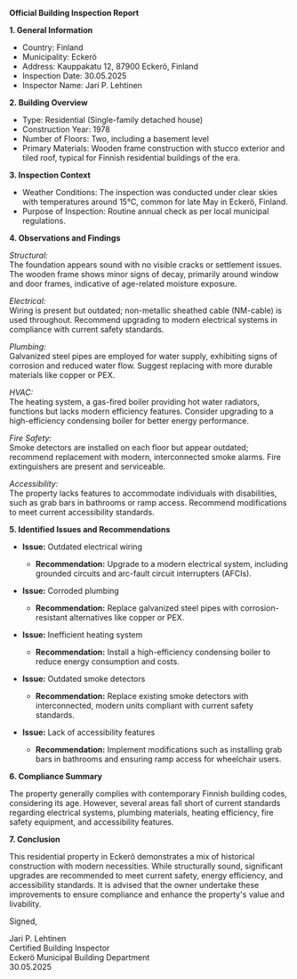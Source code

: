 **Official Building Inspection Report**

**1. General Information**

- Country: Finland
- Municipality: Eckerö
- Address: Kauppakatu 12, 87900 Eckerö, Finland
- Inspection Date: 30.05.2025
- Inspector Name: Jari P. Lehtinen

**2. Building Overview**

- Type: Residential (Single-family detached house)
- Construction Year: 1978
- Number of Floors: Two, including a basement level
- Primary Materials: Wooden frame construction with stucco exterior and tiled roof, typical for Finnish residential buildings of the era.

**3. Inspection Context**

- Weather Conditions: The inspection was conducted under clear skies with temperatures around 15°C, common for late May in Eckerö, Finland.
- Purpose of Inspection: Routine annual check as per local municipal regulations.

**4. Observations and Findings**

*Structural:*  
The foundation appears sound with no visible cracks or settlement issues. The wooden frame shows minor signs of decay, primarily around window and door frames, indicative of age-related moisture exposure.

*Electrical:*  
Wiring is present but outdated; non-metallic sheathed cable (NM-cable) is used throughout. Recommend upgrading to modern electrical systems in compliance with current safety standards.

*Plumbing:*  
Galvanized steel pipes are employed for water supply, exhibiting signs of corrosion and reduced water flow. Suggest replacing with more durable materials like copper or PEX.

*HVAC:*  
The heating system, a gas-fired boiler providing hot water radiators, functions but lacks modern efficiency features. Consider upgrading to a high-efficiency condensing boiler for better energy performance.

*Fire Safety:*  
Smoke detectors are installed on each floor but appear outdated; recommend replacement with modern, interconnected smoke alarms. Fire extinguishers are present and serviceable.

*Accessibility:*  
The property lacks features to accommodate individuals with disabilities, such as grab bars in bathrooms or ramp access. Recommend modifications to meet current accessibility standards.

**5. Identified Issues and Recommendations**

- **Issue:** Outdated electrical wiring
  - **Recommendation:** Upgrade to a modern electrical system, including grounded circuits and arc-fault circuit interrupters (AFCIs).

- **Issue:** Corroded plumbing
  - **Recommendation:** Replace galvanized steel pipes with corrosion-resistant alternatives like copper or PEX.

- **Issue:** Inefficient heating system
  - **Recommendation:** Install a high-efficiency condensing boiler to reduce energy consumption and costs.

- **Issue:** Outdated smoke detectors
  - **Recommendation:** Replace existing smoke detectors with interconnected, modern units compliant with current safety standards.

- **Issue:** Lack of accessibility features
  - **Recommendation:** Implement modifications such as installing grab bars in bathrooms and ensuring ramp access for wheelchair users.

**6. Compliance Summary**

The property generally complies with contemporary Finnish building codes, considering its age. However, several areas fall short of current standards regarding electrical systems, plumbing materials, heating efficiency, fire safety equipment, and accessibility features.

**7. Conclusion**

This residential property in Eckerö demonstrates a mix of historical construction with modern necessities. While structurally sound, significant upgrades are recommended to meet current safety, energy efficiency, and accessibility standards. It is advised that the owner undertake these improvements to ensure compliance and enhance the property's value and livability.

Signed,

Jari P. Lehtinen  
Certified Building Inspector  
Eckerö Municipal Building Department  
30.05.2025